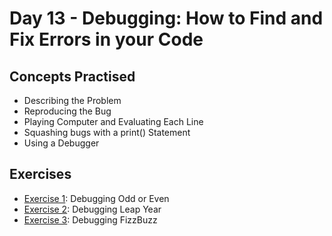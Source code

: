 # Day 13 - Debugging: How to Find and Fix Errors in your Code
## Concepts Practised
- Describing the Problem
- Reproducing the Bug
- Playing Computer and Evaluating Each Line
- Squashing bugs with a print() Statement
- Using a Debugger
## Exercises
- [Exercise 1](https://github.com/phillipai/100-days-of-code-python/tree/main/day13/Exercise%201%20-%20Debugging%20Odd%20or%20Even): Debugging Odd or Even
- [Exercise 2](https://github.com/phillipai/100-days-of-code-python/tree/main/day13/Exercise%202%20-%20Debugging%20Leap%20Year): Debugging Leap Year
- [Exercise 3](https://github.com/phillipai/100-days-of-code-python/tree/main/day13/Exercise%203%20-%20Debugging%20FizzBuzz): Debugging FizzBuzz
